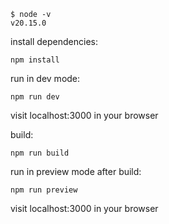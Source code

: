 ```
$ node -v
v20.15.0
```

install dependencies:

```
npm install
```

run in dev mode:

```
npm run dev
```

visit localhost:3000 in your browser

build:

```
npm run build
```

run in preview mode after build:

```
npm run preview
```

visit localhost:3000 in your browser
